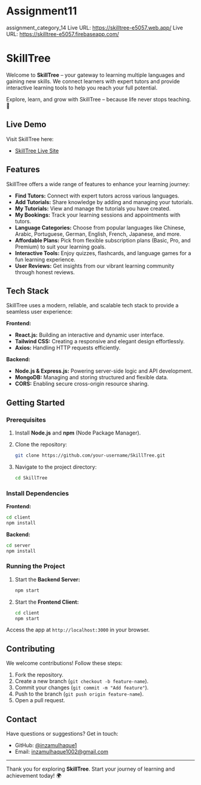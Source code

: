 # Assignment11
assignment_category_14
Live URL: https://skilltree-e5057.web.app/
Live URL: https://skilltree-e5057.firebaseapp.com/

# SkillTree  

Welcome to **SkillTree** – your gateway to learning multiple languages and gaining new skills. We connect learners with expert tutors and provide interactive learning tools to help you reach your full potential.  

Explore, learn, and grow with SkillTree – because life never stops teaching. 🌱  

## Live Demo  

Visit SkillTree here:  
- [SkillTree Live Site](https://skilltree-e5057.web.app)  

## Features  

SkillTree offers a wide range of features to enhance your learning journey:  

- **Find Tutors:** Connect with expert tutors across various languages.  
- **Add Tutorials:** Share knowledge by adding and managing your tutorials.  
- **My Tutorials:** View and manage the tutorials you have created.  
- **My Bookings:** Track your learning sessions and appointments with tutors.  
- **Language Categories:** Choose from popular languages like Chinese, Arabic, Portuguese, German, English, French, Japanese, and more.  
- **Affordable Plans:** Pick from flexible subscription plans (Basic, Pro, and Premium) to suit your learning goals.  
- **Interactive Tools:** Enjoy quizzes, flashcards, and language games for a fun learning experience.  
- **User Reviews:** Get insights from our vibrant learning community through honest reviews.  

## Tech Stack  

SkillTree uses a modern, reliable, and scalable tech stack to provide a seamless user experience:  

**Frontend:**  
- **React.js:** Building an interactive and dynamic user interface.  
- **Tailwind CSS:** Creating a responsive and elegant design effortlessly.  
- **Axios:** Handling HTTP requests efficiently.  

**Backend:**  
- **Node.js & Express.js:** Powering server-side logic and API development.  
- **MongoDB:** Managing and storing structured and flexible data.  
- **CORS:** Enabling secure cross-origin resource sharing.  

## Getting Started  

### Prerequisites  

1. Install **Node.js** and **npm** (Node Package Manager).  
2. Clone the repository:  
   ```bash
   git clone https://github.com/your-username/SkillTree.git
   ```  

3. Navigate to the project directory:  
   ```bash
   cd SkillTree
   ```  

### Install Dependencies  

**Frontend:**  
```bash
cd client
npm install
```  

**Backend:**  
```bash
cd server
npm install
```  

### Running the Project  

1. Start the **Backend Server:**  
   ```bash
   npm start
   ```  

2. Start the **Frontend Client:**  
   ```bash
   cd client
   npm start
   ```  

Access the app at `http://localhost:3000` in your browser.  

## Contributing  

We welcome contributions! Follow these steps:  

1. Fork the repository.  
2. Create a new branch (`git checkout -b feature-name`).  
3. Commit your changes (`git commit -m "Add feature"`).  
4. Push to the branch (`git push origin feature-name`).  
5. Open a pull request.  

## Contact  

Have questions or suggestions? Get in touch:  
- GitHub: [@inzamulhaque1](https://github.com/inzamulhaque1)  
- Email: [inzamulhaque1002@gmail.com](mailto:inzamulhaque1002@gmail.com)  

---  

Thank you for exploring **SkillTree**. Start your journey of learning and achievement today! 🌍  




